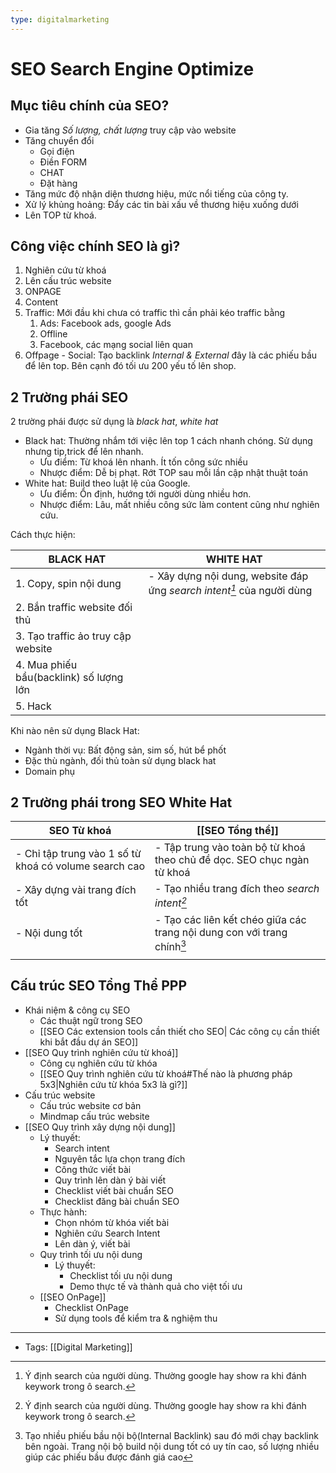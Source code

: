 ```yaml
---
type: digitalmarketing
---
```

# SEO Search Engine Optimize
## Mục tiêu chính của SEO?
- Gia tăng _Số lượng, chất lượng_ truy cập vào website
- Tăng chuyển đổi
	- Gọi điện
	- Điền FORM
	- CHAT
	- Đặt hàng
- Tăng mức độ nhận diện thương hiệu, mức nổi tiếng của công ty.
- Xử lý khủng hoảng: Đẩy các tin bài xấu về thương hiệu xuống dưới
- Lên TOP từ khoá.
## Công việc chính SEO là gì?
1. Nghiên cứu từ khoá
2. Lên cấu trúc website
3. ONPAGE
4. Content
5. Traffic: Mới đầu khi chưa có traffic thì cần phải kéo traffic bằng
	1. Ads: Facebook ads, google Ads
	2. Offline
	3. Facebook, các mạng social liên quan
6. Offpage - Social: Tạo backlink _Internal & External_ đây là các phiếu bầu để lên top. Bên cạnh đó tối ưu 200 yếu tố lên shop.

## 2 Trường phái SEO
2 trường phái được sử dụng là _black hat_, _white hat_
- Black hat: Thường nhắm tới việc lên top 1 cách nhanh chóng. Sử dụng nhưng tip,trick để lên nhanh. 
	- Ưu điểm: Từ khoá lên nhanh. Ít tốn công sức nhiều
	- Nhược điểm: Dễ bị phạt. Rớt TOP sau mỗi lần cập nhật thuật toán
- White hat: Build theo luật lệ của Google. 
	- Ưu điểm: Ổn định, hướng tới người dùng nhiều hơn.
	- Nhược điểm: Lâu, mất nhiều công sức làm content cũng như nghiên cứu.

Cách thực hiện:

| BLACK HAT                               | WHITE HAT                                                               |
| --------------------------------------- | ----------------------------------------------------------------------- |
| 1. Copy, spin nội dung                  | - Xây dựng nội dung, website đáp ứng _search intent[^1]_ của người dùng |
| 2. Bắn traffic website đối thủ          |                                                                         |
| 3. Tạo traffic ảo truy cập website      |                                                                         |
| 4. Mua phiếu bầu(backlink) số lượng lớn |                                                                         |
| 5. Hack                                 |                                                                         |

Khi nào nên sử dụng Black Hat:
- Ngành thời vụ: Bất động sản, sim số, hút bể phốt
- Đặc thù ngành, đối thủ toàn sử dụng black hat
- Domain phụ

## 2 Trường phái trong SEO White Hat

| SEO Từ khoá                                           | [[SEO Tổng thể]]                                                            |
| ----------------------------------------------------- | ----------------------------------------------------------------------- |
| - Chỉ tập trung vào 1 số từ khoá có volume search cao | - Tập trung vào toàn bộ từ khoá theo chủ đề dọc. SEO chục ngàn từ khoá                             |
| - Xây dựng vài trang đích tốt                         | - Tạo nhiều trang đích theo _search intent[^1]_                         |
| - Nội dung tốt                                        | - Tạo các liên kết chéo giữa các trang nội dung con với trang chính[^2] |
|                                                       |                                                                      |


## Cấu trúc SEO Tổng Thể PPP
- Khái niệm & công cụ SEO
	- Các thuật ngữ trong SEO
	- [[SEO Các extension tools cần thiết cho SEO| Các công cụ cần thiết khi bắt đầu dự án SEO]]
- [[SEO Quy trình nghiên cứu từ khoá]]
	- Công cụ nghiên cứu từ khóa
	- [[SEO Quy trình nghiên cứu từ khoá#Thế nào là phương pháp 5x3|Nghiên cứu từ khóa 5x3 là gì?]] 
- Cấu trúc website
	- Cấu trúc website cơ bản
	- Mindmap cấu trúc website
- [[SEO Quy trình xây dựng nội dung]]
	- Lý thuyết:
		- Search intent
		- Nguyên tắc lựa chọn trang đích
		- Công thức viết bài 
		- Quy trình lên dàn ý bài viết 
		- Checklist viết bài chuẩn SEO
		- Checklist đăng bài chuẩn SEO
	- Thực hành:
		- Chọn nhóm từ khóa viết bài
		- Nghiên cứu Search Intent
		- Lên dàn ý, viết bài
	- Quy trình tối ưu nội dung
		- Lý thuyết:
			- Checklist tối ưu nội dung
			- Demo thực tế và thành quả cho việt tối ưu
	- [[SEO OnPage]]
		- Checklist OnPage
		- Sử dụng tools để kiểm tra & nghiệm thu
---
- Tags: [[Digital Marketing]]

[^1]: Ý định search của người dùng. Thường google hay show ra khi đánh keywork trong ô search.
 [^2]: Tạo nhiều phiếu bầu nội bộ(Internal Backlink) sau đó mới chạy backlink bên ngoài. Trang nội bộ build nội dung tốt có uy tín cao, số lượng nhiều giúp các phiếu bầu được đánh giá cao
 

